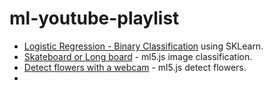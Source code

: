 # ml-youtube-playlist

* [Logistic Regression - Binary Classification](https://www.youtube.com/watch?v=zM4VZR0px8E) using SKLearn.
* [Skateboard or Long board](http://www.merlos.org/ml5/machine-learning/node/2020/11/how-to-use-ml5-with-node-step-by-step.html) - ml5.js image classification.
* [Detect flowers with a webcam](https://github.com/gitalm/EarlyFlowers) - ml5.js detect flowers.
* 
